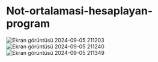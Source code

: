 # Not-ortalamasi-hesaplayan-program
![Ekran görüntüsü 2024-09-05 211203](https://github.com/user-attachments/assets/7b1fabb5-c51c-4bf7-b359-f0d0d54b42fe)
![Ekran görüntüsü 2024-09-05 211240](https://github.com/user-attachments/assets/dad06362-28b7-4a1c-8628-80da3e1efdce)
![Ekran görüntüsü 2024-09-05 211349](https://github.com/user-attachments/assets/b7a849e5-19ef-4512-a081-7613566ae00a)
